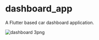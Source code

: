 # dashboard_app

A Flutter based car dashboard application.


![dashboard 3png](https://user-images.githubusercontent.com/76897843/183645841-3c47d498-843d-48a3-936b-a95e823fbfc0.PNG)






